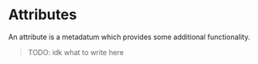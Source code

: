 # Attributes

An attribute is a metadatum which provides some additional functionality.

> TODO: idk what to write here
